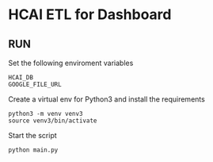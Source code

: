 # HCAI ETL for Dashboard

## RUN
Set the following enviroment variables
```
HCAI_DB
GOOGLE_FILE_URL
```

Create a virtual env for Python3 and install the requirements
```
python3 -m venv venv3
source venv3/bin/activate
```

Start the script
```
python main.py
```
